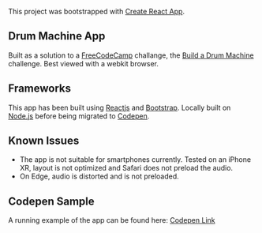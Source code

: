 This project was bootstrapped with [Create React App](https://github.com/facebook/create-react-app).

## Drum Machine App

Built as a solution to a [FreeCodeCamp](https://www.freecodecamp.org) challange, the [Build a Drum Machine](https://www.freecodecamp.org/learn/front-end-libraries/front-end-libraries-projects/build-a-drum-machine) challenge. Best viewed with a webkit browser.

## Frameworks

This app has been built using [Reactjs](https://reactjs.org) and [Bootstrap](https://reactjs.org). Locally built on [Node.js](https://nodejs.org/) before being migrated to [Codepen](https://codepen.io).

## Known Issues

- The app is not suitable for smartphones currently. Tested on an iPhone XR, layout is not optimized and Safari does not preload the audio.
- On Edge, audio is distorted and is not preloaded.

## Codepen Sample

A running example of the app can be found here: [Codepen Link](https://codepen.io/toastyrhombus/pen/OJMWqGM)
